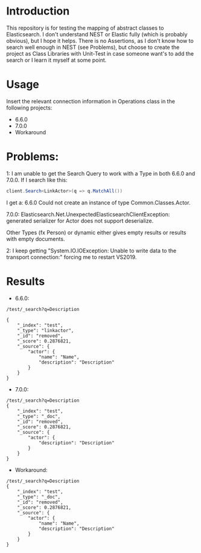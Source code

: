 # Introduction
This repository is for testing the mapping of abstract classes to Elasticsearch. I don't understand NEST or Elastic fully (which is probably obvious), but I hope it helps. There is no Assertions, as I don't know how to search well enough in NEST (see Problems), but choose to create the project 
as Class Libraries with Unit-Test in case someone want's to add the search or I learn it myself at some point.

# Usage
Insert the relevant connection information in Operations class in the following projects:
- 6.6.0
- 7.0.0
- Workaround

# Problems:
1: I am unable to get the Search Query to work with a Type in both 6.6.0 and 7.0.0. If I search like this:

```csharp
client.Search<LinkActor>(q => q.MatchAll())
```

I get a:
6.6.0
Could not create an instance of type Common.Classes.Actor.

7.0.0:
Elasticsearch.Net.UnexpectedElasticsearchClientException: generated serializer for Actor does not support deserialize.

Other Types (fx Person) or dynamic either gives empty results or results with empty documents.

2: I keep getting "System.IO.IOException: Unable to write data to the transport connection:" forcing me to restart VS2019.

# Results
- 6.6.0: 
```
/test/_search?q=Description

{
    "_index": "test",
    "_type": "linkactor",
    "_id": "removed",
    "_score": 0.2876821,
    "_source": {
        "actor": {
            "name": "Name",
            "description": "Description"
        }
    }
}
```
- 7.0.0:
```
/test/_search?q=Description
{
    "_index": "test",
    "_type": "_doc",
    "_id": "removed",
    "_score": 0.2876821,
    "_source": {
        "actor": {
            "description": "Description"
        }
    }
}
```
- Workaround:
```
/test/_search?q=Description
{
    "_index": "test",
    "_type": "_doc",
    "_id": "removed",
    "_score": 0.2876821,
    "_source": {
        "actor": {
            "name": "Name",
            "description": "Description"
        }
    }
}
```